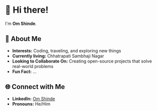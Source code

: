 # 👋 Hi there!

I'm **Om Shinde**.

## 👀 About Me
- **Interests:** Coding, traveling, and exploring new things
- **Currently living:** Chhatrapati Sambhaji Nagar
- **Looking to Collaborate On:** Creating open-source projects that solve real-world problems
- **Fun Fact:** ...

## 🌐 Connect with Me
- **LinkedIn:** [Om Shinde](https://linkedin.com/in/omshinde96)
- **Pronouns:** He/Him

<!---
OS-Hacker/OS-Hacker is a ✨ special ✨ repository because its `README.md` (this file) appears on your GitHub profile.
You can click the Preview link to take a look at your changes.
--->
